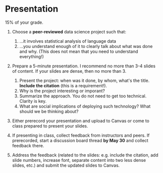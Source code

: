 # Presentation

15% of your grade.

1. Choose a **peer-reviewed** data science project such that:
    1. ...it involves statistical analysis of language data
    2. ...you understand enough of it to clearly talk about what was done and why. (This does not mean that you need to understand everything!)

2. Prepare a 5-minute presentation. I recommend no more than 3-4 slides of content. If your slides are dense, then no more than 3.
    1. Present the project: when was it done, by whom, what's the title. **Include the citation** (this is a requirement!).
    2. Why is the project interesting or imporant?
    3. Summarize the approach. You do not need to get too technical. Clarity is key.
    4. What are social implications of deploying such technology? What should we be thinking about?

3. Either prerecord your presentation and upload to Canvas or come to class prepared to present your slides.

4. If presenting in class, collect feedback from instructors and peers. If prerecorded, start a discussion board thread **by May 30** and collect feedback there. 

5. Address the feedback (related to the slides: e.g. include the citation, add slide numbers, increase font, separate content into two less dense slides, etc.) and submit the updated slides to Canvas. 
